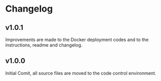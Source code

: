 # Changelog

## v1.0.1

Improvements are made to the Docker deployment codes and to the instructions, readme and changelog.


## v1.0.0

Initial Comit, all source files are moved to the code control environment.



